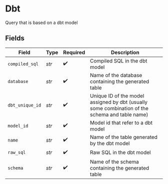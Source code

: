 # Dbt

Query that is based on a dbt model


## Fields

| Field                                                                                          | Type                                                                                           | Required                                                                                       | Description                                                                                    |
| ---------------------------------------------------------------------------------------------- | ---------------------------------------------------------------------------------------------- | ---------------------------------------------------------------------------------------------- | ---------------------------------------------------------------------------------------------- |
| `compiled_sql`                                                                                 | *str*                                                                                          | :heavy_check_mark:                                                                             | Compiled SQL in the dbt model                                                                  |
| `database`                                                                                     | *str*                                                                                          | :heavy_check_mark:                                                                             | Name of the database containing the generated table                                            |
| `dbt_unique_id`                                                                                | *str*                                                                                          | :heavy_check_mark:                                                                             | Unique ID of the model assigned by dbt (usually some combination of the schema and table name) |
| `model_id`                                                                                     | *str*                                                                                          | :heavy_check_mark:                                                                             | Model id that refer to a dbt model                                                             |
| `name`                                                                                         | *str*                                                                                          | :heavy_check_mark:                                                                             | Name of the table generated by the dbt model                                                   |
| `raw_sql`                                                                                      | *str*                                                                                          | :heavy_check_mark:                                                                             | Raw SQL in the dbt model                                                                       |
| `schema`                                                                                       | *str*                                                                                          | :heavy_check_mark:                                                                             | Name of the schema containing the generated table                                              |